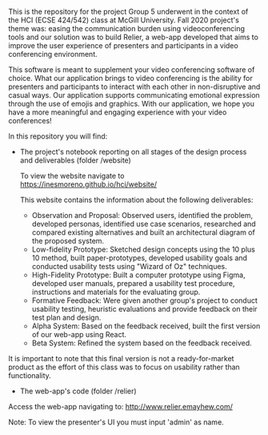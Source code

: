 This is the repository for the project Group 5 underwent in the context of the HCI (ECSE 424/542) class at McGill University.
Fall 2020 project's theme was: easing the communication burden using videoconferencing tools and our solution was to build Relier, a 
web-app developed that aims to improve the user experience of presenters and participants in a video conferencing environment. 

This software is meant to supplement your video conferencing software of choice. What our application brings to video conferencing 
is the ability for presenters and participants to interact with each other in non-disruptive and casual ways. Our application supports 
communicating emotional expression through the use of emojis and graphics. With our application, we hope you have a more meaningful and 
engaging experience with your video conferences! 

In this repository you will find: 
- The project's notebook reporting on all stages of the design process and deliverables (folder /website)

  To view the website navigate to https://inesmoreno.github.io/hci/website/ 
  
  This website contains the information about the following deliverables: 
   - Observation and Proposal: Observed users, identified the problem, developed personas, identified use case scenarios, researched and compared existing alternatives and built an architectural diagram of the proposed system. 
   - Low-fidelity Prototype: Sketched design concepts using the 10 plus 10 method, built paper-prototypes, developed usability goals and conducted usability tests using "Wizard of Oz" techniques.
   - High-Fidelity Prototype: Built a computer prototype using Figma, developed user manuals, prepared a usability test procedure, instructions and materials for the evaluating group.
   - Formative Feedback: Were given another group's project to conduct usability testing, heuristic evaluations and provide feedback on their test plan and design. 
   - Alpha System: Based on the feedback received, built the first version of our web-app using React.
   - Beta System: Refined the system based on the feedback received.

It is important to note that this final version is not a ready-for-market product as the effort of this class was to focus on usability rather than functionality. 
 

 - The web-app's code (folder /relier)
 
 Access the web-app navigating to: http://www.relier.emayhew.com/
 
   Note: To view the presenter's UI you must input 'admin' as name.</br>
   
  
